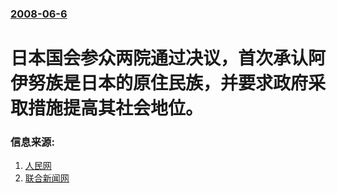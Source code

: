 ### [2008-06-6](/news/2008/06/6/index.md)

##### 
# 日本国会参众两院通过决议，首次承认阿伊努族是日本的原住民族，并要求政府采取措施提高其社会地位。




### 信息来源:

1. [人民网](http://world.people.com.cn/GB/57507/7351972.html)
2. [联合新闻网](http://gb.udn.com/gb/udn.com/NEWS/WORLD/WOR4/4374153.shtml)
